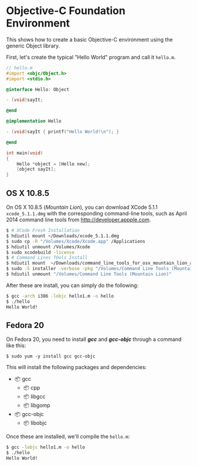 # Objective-C Foundation Environment

This shows how to create a basic Objective-C environment using the generic Object library.

First, let's create the typical "Hello World" program and call it `hello.m`.

```objective-c
// hello.m
#import <objc/Object.h>
#import <stdio.h>

@interface Hello: Object

- (void)sayIt;

@end

@implementation Hello

- (void)sayIt { printf("Hello World!\n"); }

@end

int main(void)
{
    Hello *object = [Hello new];
    [object sayIt];
}
```

## OS X 10.8.5

On OS X 10.8.5 (*Mountain Lion*), you can download XCode 5.1.1 `xcode_5.1.1.dmg` with the corresponding command-line tools, such as April 2014 command line tools from http://developer.appple.com.

```bash
$ # XCode Fresh Installation
$ hdiutil mount ~/Downloads/xcode_5.1.1.dmg
$ sudo cp -R "/Volumes/Xcode/Xcode.app" /Applications
$ hdiutil unmount /Volumes/Xcode
$ sudo xcodebuild -license
$ # Command Lines TOols Install
$ hdiutil mount  ~/Downloads/command_line_tools_for_osx_mountain_lion_april_2014.dmg
$ sudo -S installer -verbose -pkg "/Volumes/Command Line Tools (Mountain Lion)/Command Line Tools (Mountain Lion).mpkg" -target /
$ hdiutil unmount "/Volumes/Command Line Tools (Mountain Lion)"
```

After these are install, you can simply do the following:

```bash
$ gcc -arch i386 -lobjc hello1.m -o hello
$ ./hello
Hello World!
```

## Fedora 20

On Fedora 20, you need to install ***gcc*** and ***gcc-objc*** through a command like this:  
```
$ sudo yum -y install gcc gcc-objc
```

This will install the following packages and dependencies:

* :package: gcc
  * :package: cpp
  * :package: libgcc
  * :package: libgomp
* :package: gcc-objc
  * :package: libobjc


Once these are installed, we'll compile the ```hello.m```:

```bash
$ gcc -lobjc hello1.m -o hello
$ ./hello
Hello World!
```
